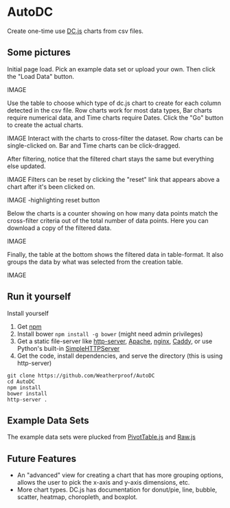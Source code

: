 # AutoDC
Create one-time use [DC.js](https://dc-js.github.io/dc.js/) charts from csv files.




## Some pictures

Initial page load. Pick an example data set or upload your own. Then click the "Load Data" button.

IMAGE

Use the table to choose which type of dc.js chart to create for each column detected in the csv file. Row charts work for most data types, Bar charts require numerical data, and Time charts require Dates. Click the "Go" button to create the actual charts.



IMAGE
Interact with the charts to cross-filter the dataset. Row charts can be single-clicked on. Bar and Time charts can be click-dragged.

After filtering, notice that the filtered chart stays the same but everything else updated.

IMAGE
Filters can be reset by clicking the "reset" link that appears above a chart after it's been clicked on.

IMAGE -highlighting reset button

Below the charts is a counter showing on how many data points match the cross-filter criteria out of the total number of data points. Here you can download a copy of the filtered data.

IMAGE

Finally, the table at the bottom shows the filtered data in table-format. It also groups the data by what was selected from the creation table.

IMAGE

## Run it yourself


Install yourself 
1. Get [npm](https://nodejs.org/en/)
2. Install bower `npm install -g bower` (might need admin privileges)
3. Get a static file-server like [http-server](https://github.com/indexzero/http-server), [Apache](https://www.apache.org/), [nginx](https://www.nginx.com/resources/wiki/), [Caddy](https://caddyserver.com/), or use Python's built-in [SimpleHTTPServer](https://docs.python.org/2/library/simplehttpserver.html)
4. Get the code, install dependencies, and serve the directory (this is using http-server)

```shell
git clone https://github.com/Weatherproof/AutoDC
cd AutoDC
npm install
bower install 
http-server .
```

## Example Data Sets
The example data sets were plucked from [PivotTable.js](http://nicolas.kruchten.com/pivottable/examples/) and [Raw.js](http://raw.densitydesign.org/)





## Future Features

- An "advanced" view for creating a chart that has more grouping options, allows the user to pick the x-axis and y-axis dimensions, etc.
- More chart types. DC.js has documentation for donut/pie, line, bubble, scatter, heatmap, choropleth, and boxplot.
